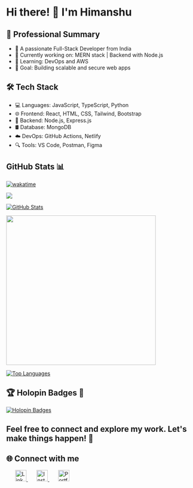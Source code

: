 # Hi there! 👋 I'm Himanshu

## 🚀 Professional Summary 

- 🎯 A passionate Full-Stack Developer from India  
- 💼 Currently working on: MERN stack | Backend with Node.js  
- 🌱 Learning: DevOps and AWS  
- 🚀 Goal: Building scalable and secure web apps  

## 🛠️ Tech Stack

- 💻 Languages: JavaScript, TypeScript, Python
- 🌐 Frontend: React, HTML, CSS, Tailwind, Bootstrap
- 🔧 Backend: Node.js, Express.js
- 🛢️ Database: MongoDB
- ☁️ DevOps: GitHub Actions, Netlify
- 🔍 Tools: VS Code, Postman, Figma


## GitHub Stats 📊

<p align="center">

[![wakatime](https://wakatime.com/badge/user/c5cdcb76-220d-4e7d-9df4-a954e883d5c0.svg)](https://wakatime.com/@c5cdcb76-220d-4e7d-9df4-a954e883d5c0)

![](https://komarev.com/ghpvc/?username=himanshu561hi&color=green)
  
[![GitHub Stats](https://github-readme-stats.vercel.app/api?username=himanshu560hi&count_private=true&include_all_commits=true&show_icons=true&title_color=007bff&text_color=e7e7e7&icon_color=007bff&bg_color=171c28)](https://github.com/himanshu560hi)


<img src="https://github-readme-streak-stats.herokuapp.com/?user=himanshu560hi&theme=dark" width="400">

[![Top Languages](https://github-readme-stats.vercel.app/api/top-langs/?username=himanshu560hi&layout=compact&title_color=007bff&text_color=e7e7e7&icon_color=007bff&bg_color=171c28)](https://github.com/himanshu560hi)
</p>

## 🏆 Holopin Badges 🌟

[![Holopin Badges](https://holopin.me/himanshu561hi)](https://holopin.io/@himanshu561hi)

## Feel free to connect and explore my work. Let's make things happen! 🚀
## 🌐 Connect with me

&nbsp; &nbsp; &nbsp; <a href="https://linkedin.com/in/himanshu561hi" target="_blank">
  <img src="https://cdn-icons-png.flaticon.com/512/174/174857.png" width="30" alt="LinkedIn"/>
</a> &nbsp; &nbsp; &nbsp;
<a href="https://instagram.com/_oye_himanshu" target="_blank">
  <img src="https://cdn-icons-png.flaticon.com/512/174/174855.png" width="30" alt="Instagram"/>
</a> &nbsp; &nbsp; &nbsp;
<a href="https://himanshu560hi.github.io/portfolio/" target="_blank">
  <img src="https://w7.pngwing.com/pngs/854/730/png-transparent-computer-icons-web-page-website-favicon-search-engine-optimization-symbol-website-icon-world-wide-web-icon-miscellaneous-blue-angle-thumbnail.png" width="30" alt="Portfolio"/>
</a>

